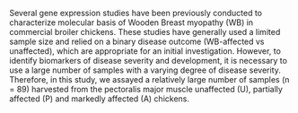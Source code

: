 Several gene expression studies have been previously conducted to characterize molecular basis of Wooden Breast myopathy (WB) in commercial broiler chickens. These studies have generally used a limited sample size and relied on a binary disease outcome (WB-affected vs unaffected), which are appropriate for an initial investigation. However, to identify biomarkers of disease severity and development, it is necessary to use a large number of samples with a varying degree of disease severity. Therefore, in this study, we assayed a relatively large number of samples (n = 89) harvested from the pectoralis major muscle unaffected (U), partially affected (P) and markedly affected (A) chickens. 
